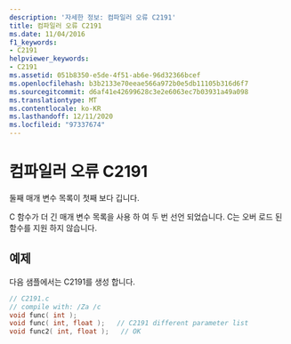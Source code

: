```yaml
---
description: '자세한 정보: 컴파일러 오류 C2191'
title: 컴파일러 오류 C2191
ms.date: 11/04/2016
f1_keywords:
- C2191
helpviewer_keywords:
- C2191
ms.assetid: 051b8350-e5de-4f51-ab6e-96d32366bcef
ms.openlocfilehash: b3b2133e70eeae566a972b0e5db11105b316d6f7
ms.sourcegitcommit: d6af41e42699628c3e2e6063ec7b03931a49a098
ms.translationtype: MT
ms.contentlocale: ko-KR
ms.lasthandoff: 12/11/2020
ms.locfileid: "97337674"
---
```

# <a name="compiler-error-c2191"></a>컴파일러 오류 C2191

둘째 매개 변수 목록이 첫째 보다 깁니다.

C 함수가 더 긴 매개 변수 목록을 사용 하 여 두 번 선언 되었습니다. C는 오버 로드 된 함수를 지원 하지 않습니다.

## <a name="example"></a>예제

다음 샘플에서는 C2191를 생성 합니다.

```c
// C2191.c
// compile with: /Za /c
void func( int );
void func( int, float );   // C2191 different parameter list
void func2( int, float );   // OK
```

